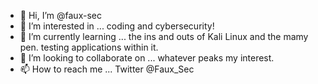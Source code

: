 - 👋 Hi, I’m @faux-sec
- 👀 I’m interested in ... coding and cybersecurity!
- 🌱 I’m currently learning ... the ins and outs of Kali Linux and the mamy pen. testing applications within it.
- 💞️ I’m looking to collaborate on ... whatever peaks my interest. 
- 📫 How to reach me ... Twitter @Faux_Sec

<!---
faux-sec/faux-sec is a ✨ special ✨ repository because its `README.md` (this file) appears on your GitHub profile.
You can click the Preview link to take a look at your changes.
--->
